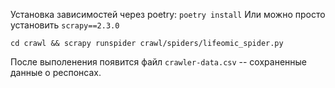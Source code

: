 
Установка зависимостей через poetry: `poetry install` 
Или можно просто установить `scrapy==2.3.0`

`cd crawl && scrapy runspider crawl/spiders/lifeomic_spider.py`


После выполенения появится файл `crawler-data.csv` -- сохраненные данные о респонсах.

